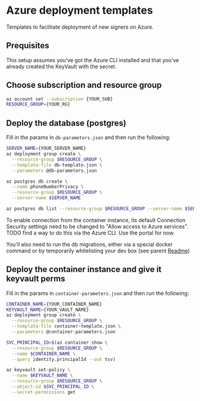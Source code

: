 # Azure deployment templates

Templates to facilitate deployment of new signers on Azure.

## Prequisites

This setup assumes you've got the Azure CLI installed and that you've already created the KeyVault with the secret.

## Choose subscription and resource group

```bash
az account set --subscription {YOUR_SUB}
RESOURCE_GROUP={YOUR_RG}
```

## Deploy the database (postgres)

Fill in the params in `db-parameters.json` and then run the following:

```bash
SERVER_NAME={YOUR_SERVER_NAME}
az deployment group create \
  --resource-group $RESOURCE_GROUP \
  --template-file db-template.json \
  --parameters @db-parameters.json

az postgres db create \
  --name phoneNumberPrivacy \
  --resource-group $RESOURCE_GROUP \
  --server-name $SERVER_NAME

az postgres db list --resource-group $RESOURCE_GROUP --server-name $SERVER_NAME
```

To enable connection from the container instance, its default Connection Security settings need to be changed to "Allow access to Azure services".
TODO find a way to do this via the Azure CLI. Use the portal for now.

You'll also need to run the db migrations, either via a special docker command or by temporarily whitelisting your dev box (see parent [Readme](../Readme.md))

## Deploy the container instance and give it keyvault perms

Fill in the params in `container-parameters.json` and then run the following:

```bash
CONTAINER_NAME={YOUR_CONTAINER_NAME}
KEYVAULT_NAME={YOUR_VAULT_NAME}
az deployment group create \
  --resource-group $RESOURCE_GROUP \
  --template-file container-template.json \
  --parameters @container-parameters.json

SVC_PRINCIPAL_ID=$(az container show \
  --resource-group $RESOURCE_GROUP \
  --name $CONTAINER_NAME \
  --query identity.principalId --out tsv)

az keyvault set-policy \
  --name $KEYVAULT_NAME \
  --resource-group $RESOURCE_GROUP \
  --object-id $SVC_PRINCIPAL_ID \
  --secret-permissions get
```
